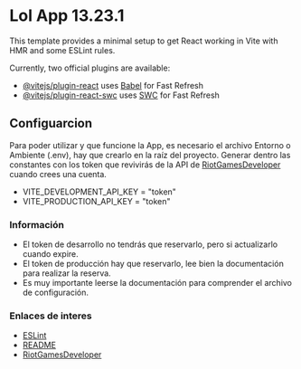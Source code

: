 # Lol App 13.23.1

This template provides a minimal setup to get React working in Vite with HMR and some ESLint rules.

Currently, two official plugins are available:

- [@vitejs/plugin-react](https://github.com/vitejs/vite-plugin-react/blob/main/packages/plugin-react/README.md) uses [Babel](https://babeljs.io/) for Fast Refresh
- [@vitejs/plugin-react-swc](https://github.com/vitejs/vite-plugin-react-swc) uses [SWC](https://swc.rs/) for Fast Refresh

## Configuarcion 
Para poder utilizar y que funcione la App, es necesario el archivo Entorno o Ambiente (.env),
hay que crearlo en la raíz del proyecto. Generar dentro las constantes con los token que revivirás de la API de [RiotGamesDeveloper](https://developer.riotgames.com/) cuando crees una cuenta. 
- VITE_DEVELOPMENT_API_KEY = "token"
- VITE_PRODUCTION_API_KEY = "token"

### Información
- El token de desarrollo no tendrás que reservarlo, pero si actualizarlo cuando expire.
- El token de producción hay que reservarlo, lee bien la documentación para realizar la reserva.
- Es muy importante leerse la documentación para comprender el archivo de configuración.



### Enlaces de interes
- [ESLint](https://eslint.org)
- [README](https://www.makeareadme.com)
- [RiotGamesDeveloper](https://developer.riotgames.com/)